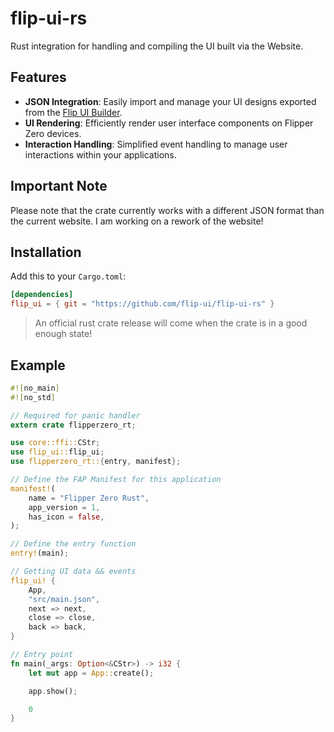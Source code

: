 # flip-ui-rs

Rust integration for handling and compiling the UI built via the Website.

## Features

- **JSON Integration**: Easily import and manage your UI designs exported from the [Flip UI Builder](https://flip-ui.github.io/).
- **UI Rendering**: Efficiently render user interface components on Flipper Zero devices.
- **Interaction Handling**: Simplified event handling to manage user interactions within your applications.

## Important Note

Please note that the crate currently works with a different JSON format than the current website. I am working on a rework of the website!

## Installation

Add this to your `Cargo.toml`:

```toml
[dependencies]
flip_ui = { git = "https://github.com/flip-ui/flip-ui-rs" }
```

> An official rust crate release will come when the crate is in a good enough state!

## Example

```rust
#![no_main]
#![no_std]

// Required for panic handler
extern crate flipperzero_rt;

use core::ffi::CStr;
use flip_ui::flip_ui;
use flipperzero_rt::{entry, manifest};

// Define the FAP Manifest for this application
manifest!(
	name = "Flipper Zero Rust",
	app_version = 1,
	has_icon = false,
);

// Define the entry function
entry!(main);

// Getting UI data && events
flip_ui! {
	App,
	"src/main.json",
	next => next,
	close => close,
	back => back,
}

// Entry point
fn main(_args: Option<&CStr>) -> i32 {
	let mut app = App::create();

	app.show();

	0
}
```
